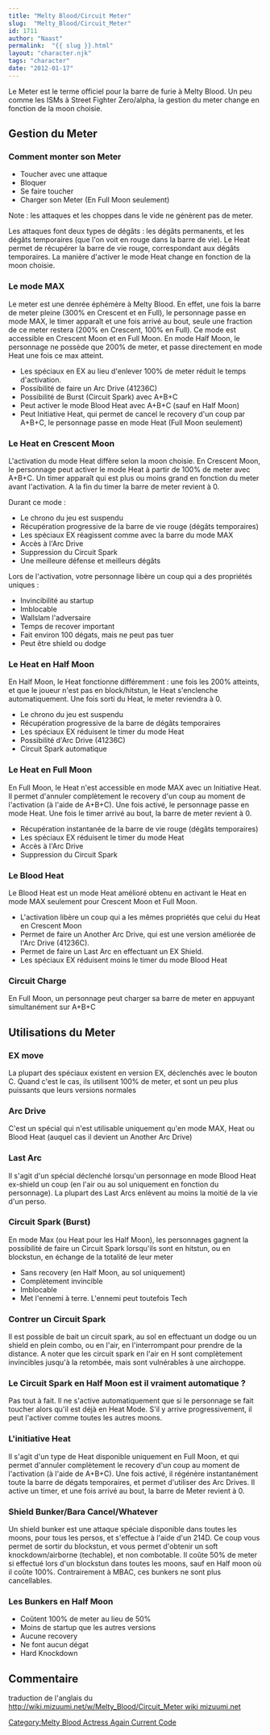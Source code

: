 ```yaml
---
title: "Melty Blood/Circuit Meter"
slug:  "Melty_Blood/Circuit_Meter"
id: 1711
author: "Naast"
permalink:  "{{ slug }}.html"
layout: "character.njk"
tags: "character"
date: "2012-01-17"
---
```


Le Meter est le terme officiel pour la barre de furie à Melty Blood. Un
peu comme les ISMs à Street Fighter Zero/alpha, la gestion du meter
change en fonction de la moon choisie.

## Gestion du Meter

### Comment monter son Meter

- Toucher avec une attaque
- Bloquer
- Se faire toucher
- Charger son Meter (En Full Moon seulement)

Note : les attaques et les choppes dans le vide ne génèrent pas de
meter.

Les attaques font deux types de dégâts : les dégâts permanents, et les
dégâts temporaires (que l'on voit en rouge dans la barre de vie). Le
Heat permet de récupérer la barre de vie rouge, correspondant aux dégâts
temporaires. La manière d'activer le mode Heat change en fonction de la
moon choisie.

### Le mode MAX

Le meter est une denrée éphémère à Melty Blood. En effet, une fois la
barre de meter pleine (300% en Crescent et en Full), le personnage passe
en mode MAX, le timer apparaît et une fois arrivé au bout, seule une
fraction de ce meter restera (200% en Crescent, 100% en Full). Ce mode
est accessible en Crescent Moon et en Full Moon. En mode Half Moon, le
personnage ne possède que 200% de meter, et passe directement en mode
Heat une fois ce max atteint.

- Les spéciaux en EX au lieu d'enlever 100% de meter réduit le temps
  d'activation.
- Possibilité de faire un Arc Drive (41236C)
- Possibilité de Burst (Circuit Spark) avec A+B+C
- Peut activer le mode Blood Heat avec A+B+C (sauf en Half Moon)
- Peut Initiative Heat, qui permet de cancel le recovery d'un coup par
  A+B+C, le personnage passe en mode Heat (Full Moon seulement)

### Le Heat en Crescent Moon

L'activation du mode Heat diffère selon la moon choisie. En Crescent
Moon, le personnage peut activer le mode Heat à partir de 100% de meter
avec A+B+C. Un timer apparaît qui est plus ou moins grand en fonction du
meter avant l'activation. A la fin du timer la barre de meter revient à
0.

Durant ce mode :

- Le chrono du jeu est suspendu
- Récupération progressive de la barre de vie rouge (dégâts temporaires)
- Les spéciaux EX réagissent comme avec la barre du mode MAX
- Accès à l'Arc Drive
- Suppression du Circuit Spark
- Une meilleure défense et meilleurs dégâts

Lors de l'activation, votre personnage libère un coup qui a des
propriétés uniques :

- Invincibilité au startup
- Imblocable
- Wallslam l'adversaire
- Temps de recover important
- Fait environ 100 dégats, mais ne peut pas tuer
- Peut être shield ou dodge

### Le Heat en Half Moon

En Half Moon, le Heat fonctionne différemment : une fois les 200%
atteints, et que le joueur n'est pas en block/hitstun, le Heat
s'enclenche automatiquement. Une fois sorti du Heat, le meter reviendra
à 0.

- Le chrono du jeu est suspendu
- Récupération progressive de la barre de dégâts temporaires
- Les spéciaux EX réduisent le timer du mode Heat
- Possibilité d'Arc Drive (41236C)
- Circuit Spark automatique

### Le Heat en Full Moon

En Full Moon, le Heat n'est accessible en mode MAX avec un Initiative
Heat. Il permet d'annuler complètement le recovery d'un coup au moment
de l'activation (à l'aide de A+B+C). Une fois activé, le personnage
passe en mode Heat. Une fois le timer arrivé au bout, la barre de meter
revient à 0.

- Récupération instantanée de la barre de vie rouge (dégâts temporaires)
- Les spéciaux EX réduisent le timer du mode Heat
- Accès à l'Arc Drive
- Suppression du Circuit Spark

### Le Blood Heat

Le Blood Heat est un mode Heat amélioré obtenu en activant le Heat en
mode MAX seulement pour Crescent Moon et Full Moon.

- L'activation libère un coup qui a les mêmes propriétés que celui du
  Heat en Crescent Moon
- Permet de faire un Another Arc Drive, qui est une version améliorée de
  l'Arc Drive (41236C).
- Permet de faire un Last Arc en effectuant un EX Shield.
- Les spéciaux EX réduisent moins le timer du mode Blood Heat

### Circuit Charge

En Full Moon, un personnage peut charger sa barre de meter en appuyant
simultanément sur A+B+C

## Utilisations du Meter

### EX move

La plupart des spéciaux existent en version EX, déclenchés avec le
bouton C. Quand c'est le cas, ils utilisent 100% de meter, et sont un
peu plus puissants que leurs versions normales

### Arc Drive

C'est un spécial qui n'est utilisable uniquement qu'en mode MAX, Heat ou
Blood Heat (auquel cas il devient un Another Arc Drive)

### Last Arc

Il s'agit d'un spécial déclenché lorsqu'un personnage en mode Blood Heat
ex-shield un coup (en l'air ou au sol uniquement en fonction du
personnage). La plupart des Last Arcs enlèvent au moins la moitié de la
vie d'un perso.

### Circuit Spark (Burst)

En mode Max (ou Heat pour les Half Moon), les personnages gagnent la
possibilité de faire un Circuit Spark lorsqu'ils sont en hitstun, ou en
blockstun, en échange de la totalité de leur meter

- Sans recovery (en Half Moon, au sol uniquement)
- Complètement invincible
- Imblocable
- Met l'ennemi à terre. L'ennemi peut toutefois Tech

### Contrer un Circuit Spark

Il est possible de bait un circuit spark, au sol en effectuant un dodge
ou un shield en plein combo, ou en l'air, en l'interrompant pour prendre
de la distance. A noter que les circuit spark en l'air en H sont
complètement invincibles jusqu'à la retombée, mais sont vulnérables à
une airchoppe.

### Le Circuit Spark en Half Moon est il vraiment automatique ?

Pas tout à fait. Il ne s'active automatiquement que si le personnage se
fait toucher alors qu'il est déjà en Heat Mode. S'il y arrive
progressivement, il peut l'activer comme toutes les autres moons.

### L'initiative Heat

Il s'agit d'un type de Heat disponible uniquement en Full Moon, et qui
permet d'annuler complètement le recovery d'un coup au moment de
l'activation (à l'aide de A+B+C). Une fois activé, il régénère
instantanément toute la barre de dégats temporaires, et permet
d'utiliser des Arc Drives. Il active un timer, et une fois arrivé au
bout, la barre de Meter revient à 0.

### Shield Bunker/Bara Cancel/Whatever

Un shield bunker est une attaque spéciale disponible dans toutes les
moons, pour tous les persos, et s'effectue à l'aide d'un 214D. Ce coup
vous permet de sortir du blockstun, et vous permet d'obtenir un soft
knockdown/airborne (techable), et non combotable. Il coûte 50% de meter
si effectué lors d'un blockstun dans toutes les moons, sauf en Half moon
où il coûte 100%. Contrairement à MBAC, ces bunkers ne sont plus
cancellables.

### Les Bunkers en Half Moon

- Coûtent 100% de meter au lieu de 50%
- Moins de startup que les autres versions
- Aucune recovery
- Ne font aucun dégat
- Hard Knockdown

## Commentaire

traduction de l'anglais du
[http://wiki.mizuumi.net/w/Melty_Blood/Circuit_Meter wiki
mizuumi.net](http://wiki.mizuumi.net/w/Melty_Blood/Circuit_Meter_wiki_mizuumi.net "wikilink")

[Category:Melty Blood Actress Again Current
Code](Category:Melty_Blood_Actress_Again_Current_Code "wikilink")
